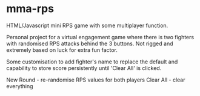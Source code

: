 # mma-rps
HTML/Javascript mini RPS game with some multiplayer function.

Personal project for a virtual engagement game where there is two fighters with randomised RPS attacks behind the 3 buttons.
Not rigged and extremely based on luck for extra fun factor.

Some customisation to add fighter's name to replace the default and capability to store score persistently until 'Clear All' is clicked.

New Round - re-randomise RPS values for both players
Clear All - clear everything
